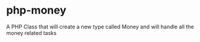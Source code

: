 # php-money
A PHP Class that will create a new type called Money and will handle all the money related tasks
